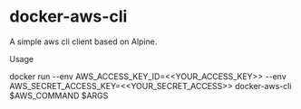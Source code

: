 # docker-aws-cli


A simple aws cli client based on Alpine.

Usage

docker run 
--env AWS_ACCESS_KEY_ID=<<YOUR_ACCESS_KEY>> 
--env AWS_SECRET_ACCESS_KEY=<<YOUR_SECRET_ACCESS>> 
docker-aws-cli 
$AWS_COMMAND $ARGS
